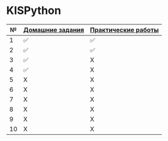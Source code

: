 # KISPython

| № |[Домашние задания](https://github.com/QuasyStellar/KISPythonPublic/tree/main/HomeWork)|[Практические работы](https://github.com/QuasyStellar/KISPythonPublic/tree/main/Practice) |
| ------------- | ------------- | ------------- |
| 1 |✅|✅ |
| 2 |✅| ✅|
| 3 |✅|X |
| 4 |✅|X |
| 5 |X|X |
| 6 | X | X|
| 7 | X | X| 
| 8 |X|X| 
| 9 |X |X|
| 10 |X|X|

